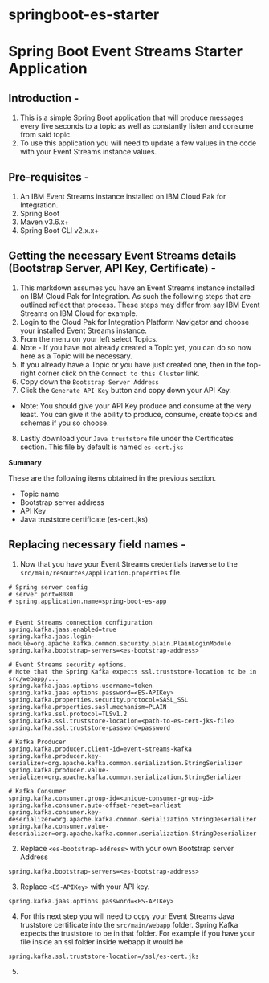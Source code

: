 # springboot-es-starter

# Spring Boot Event Streams Starter Application

## Introduction - 
1. This is a simple Spring Boot application that will produce messages every five seconds to a topic as well as constantly listen
and consume from said topic.
2. To use this application you will need to update a few values in the code with your Event Streams instance values.


## Pre-requisites - 
1. An IBM Event Streams instance installed on IBM Cloud Pak for Integration.
2. Spring Boot
3. Maven v3.6.x+
4. Spring Boot CLI v2.x.x+


## Getting the necessary Event Streams details (Bootstrap Server, API Key, Certificate) - 
1. This markdown assumes you have an Event Streams instance installed on IBM Cloud Pak for Integration. As such the following steps
that are outlined reflect that process. These steps may differ from say IBM Event Streams on IBM Cloud for example.
2. Login to the Cloud Pak for Integration Platform Navigator and choose your installed Event Streams instance.
3. From the menu on your left select Topics. 
4. Note - If you have not already created a Topic yet, you can do so now here as a Topic will be necessary.
5. If you already have a Topic or you have just created one, then in the top-right corner click on the `Connect to this Cluster` link.
6. Copy down the `Bootstrap Server Address`
7. Click the `Generate API Key` button and copy down your API Key. 
  - Note: You should give your API Key produce and consume at the very least. You can give it the ability to produce, consume, create topics and schemas if you so choose.
8. Lastly download your `Java truststore` file under the Certificates section. This file by default is named `es-cert.jks`


__Summary__ 

These are the following items obtained in the previous section.
- Topic name
- Bootstrap server address
- API Key
- Java truststore certificate (es-cert.jks)


## Replacing necessary field names - 
1. Now that you have your Event Streams credentials traverse to the `src/main/resources/application.properties` file. 

```properties
# Spring server config
# server.port=8080
# spring.application.name=spring-boot-es-app


# Event Streams connection configuration
spring.kafka.jaas.enabled=true
spring.kafka.jaas.login-module=org.apache.kafka.common.security.plain.PlainLoginModule
spring.kafka.bootstrap-servers=<es-bootstrap-address>

# Event Streams security options.
# Note that the Spring Kafka expects ssl.truststore-location to be in src/webapp/...
spring.kafka.jaas.options.username=token
spring.kafka.jaas.options.password=<ES-APIKey>
spring.kafka.properties.security.protocol=SASL_SSL
spring.kafka.properties.sasl.mechanism=PLAIN
spring.kafka.ssl.protocol=TLSv1.2
spring.kafka.ssl.truststore-location=<path-to-es-cert-jks-file>
spring.kafka.ssl.truststore-password=password

# Kafka Producer
spring.kafka.producer.client-id=event-streams-kafka
spring.kafka.producer.key-serializer=org.apache.kafka.common.serialization.StringSerializer
spring.kafka.producer.value-serializer=org.apache.kafka.common.serialization.StringSerializer

# Kafka Consumer
spring.kafka.consumer.group-id=<unique-consumer-group-id>
spring.kafka.consumer.auto-offset-reset=earliest
spring.kafka.consumer.key-deserializer=org.apache.kafka.common.serialization.StringDeserializer
spring.kafka.consumer.value-deserializer=org.apache.kafka.common.serialization.StringDeserializer
```

2. Replace `<es-bootstrap-address>` with your own Bootstrap server Address 
```properties 
spring.kafka.bootstrap-servers=<es-bootstrap-address>
```

3. Replace `<ES-APIKey>` with your API key.
```properties
spring.kafka.jaas.options.password=<ES-APIKey>
```

4. For this next step you will need to copy your Event Streams Java truststore certificate into the `src/main/webapp` folder.
Spring Kafka expects the truststore to be in that folder. For example if you have your file inside an ssl folder inside webapp it would be
```properties
spring.kafka.ssl.truststore-location=/ssl/es-cert.jks
```

5. 

